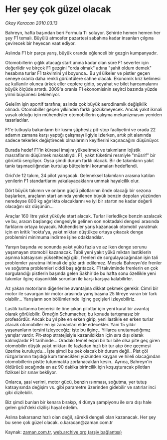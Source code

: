 # Her şey çok güzel olacak

*Okay Karacan 2010.03.13*

<tr><td class="metin" colspan="2" style="padding-top: 20px; padding-left: 5px; ">Bahreyn, hafta başından beri Formula 1'i soluyor. Şehirde hemen hemen her şey F1 temalı. Büyülü atmosfer pazartesi sabahına kadar insanları çılgına çevirecek bir heyecan vaat ediyor.</td></tr><tr><td class="metin" colspan="2" style="padding-top: 20px; padding-left: 5px; "><p>Aslında F1 bir parça yarış, büyük oranda eğlenceli bir gezgin kumpanyadır.
<p>Otomobillerin çığlık atacağı start anına kadar olan süre F1 severler için değerlidir ve birçok F1 gezgini "orda olmak" adına "şahit oldum demek" hesabına turlar F1 takvimini yıl boyunca.. Bu yıl ülkeler ve pistler geçen seneye oranla daha renkli görüntülere sahne olacak. Ekonomik kriz kelimesi az kullanılır olunca ürkek eller ceplere gidip, seyahat ve bilet harcamalarını büyük ölçüde artırdı. 2009'a oranla F1 ekonomisinin seyirci bazında yüzde yirmi büyümesi bekleniyor.
<p>Gelelim işin sportif tarafına; aslında çok büyük aerodinamik değişiklik olmadı. Otomobiller geçen yılkinden farklı gözükmeyecek. Ancak yakıt ikmali yasak olduğu için mühendisler otomobillerin çalışma mekanizmasını yeniden tasarladılar.
<p>F1'e tutkuyla bakanların bir kısmı şüphesiz pit-stop faaliyetini ve orada 22 adamın zamana karşı yaptığı çalışmayı ilgiyle izlerken, artık pit alanında sadece tekerlek değiştirecek olmalarının keyiflerini kaçıracağını düşünüyor.
<p>Burada hedef F1'in küresel imajını yükseltmek ve takımların lojistik masraflarını düşürmek maksatlıydı. F1, yakıt tüketimi resmiyle "müsrif" bir görüntü sergiliyor. Oysa şimdi durum farklı olacak. Bir de takımların yakıt tankı taşımacılığından kurtulup bütçelerini korumaları hedeflendi.
<p>Grid'de 12 takım, 24 pilot yarışacak. Geleneksel takımların arasına katılan yenilerin F1 standartlarını yakalayacaklarını ummak hayalcilik olur.
<p>Dört büyük takımın ve onların güçlü pilotlarının önde olacağı bir sezona başlarken, araçların start anında yenilenen büyük benzin depoları yüzünden neredeyse 800 kg ağırlıkta olacaklarını ve iyi bir startın ne kadar değerli olacağını siz düşünün...
<p>Araçlar 160 litre yakıt yüküyle start alacak. Turlar ilerledikçe benzin azalacak ve bu, aracın başlangıç dengesiyle gelinen son noktadaki dengesi arasında farklarını ortaya koyacak. Mühendisler yarış kazanacak otomobil yaratmak için en kritik 'nokta'ya, yakıt miktarı düştükçe ortaya çıkacak denge problemini minimuma indirme işine odaklandılar.
<p>Yarışın başında ve sonunda yakıt yükü fazla ve az iken denge sorunu yaşamayan otomobil kazanacak. Tabii yeni yakıt yükü miktarı lastiklerin aşınma katsayısını yükselteceği gibi, frenleri de sorgulayacağından işin tali problemler yaratma ihtimali de göz ardı edilemez. Mesela Bahreyn'de frenler ve soğutma problemleri ciddi baş ağrıtacak. F1 takviminde frenlerin en çok sorgulandığı pistlerin başında gelen Sakhir'de bu hafta sonu özellikle yeni takımlar ilginç dayanıklılık sorunları ile karşı karşıya kalabilirler.
<p>Az yakan motorların diğerlerine avantajına dikkat çekmek gerekir. Cimri bir motor ile savurgan bir motor arasında yarış başına 25 litreye varan bir fark olabilir... Yarışların son bölümlerinde ilginç geçişleri izleyebiliriz.
<p>Lastik kullanma becerisi ile öne çıkan pilotlar için yeni kural bir avantaj olarak görülebilir. Örneğin Schumacher, bu konuda tartışmasız bir profesördür. Ancak bu yıl pite en erken girip, yeni lastikle en erken turlar atacak otomobiller en iyi zamanları elde edecekler. Yani 15 yıldır yaşananların tersini izleyeceğiz; işte bu ilginç.. Yıllarca unutamadığımız yarışlar vardır. Pit-stop stratejisiyle kazanıldıkları için sıra dışı olarak kalmışlardır F1 tarihinde... Oradaki temel espri bir tur bile olsa pite geç giren otomobilin düşük yakıt miktarı ile fazladan hızlı bir tur atıp öne geçmesi üzerine kuruluydu... İşte şimdi bu pek olacak bir durum değil.. Pist çöl rüzgarlarının taşıdığı kum tanecikleri yüzünden kaygan ve hileli olacağından otomobillerin pistte tutunmakta zorlanacakları kesin.. Ayrıca, Bahreyn'in öldürücü sıcağında en az 90 dakika birincilik için koşuşturacak pilotları fiziksel bir sınav bekliyor.
<p>Onlarca, şasi verimi, motor gücü, benzin ısınması, soğutma, yer tutuş katsayısında değişim vs. gibi parametre üzerinden gidebilir ve satırlar inci gibi dizilebilir.
<p>Biz şimdi bunları bir kenara bırakıp, 4 dünya şampiyonu ile sıra dışı hale gelen grid'deki dizilişi hayal edelim.
<p>Aslına bakarsanız hızlı olan değil, sürekli dengeli olan kazanacak. Her şey bu sene çok güzel olacak. o.karacan@zaman.com.tr<br/></p></p></p></p></p></p></p></p></p></p></p></p></p></p></td></tr>

Kaynak: [zaman.com.tr](http://zaman.com.tr/yazar.do?yazino=961168), [web.archive.org (arşiv bağlantısı)](http://web.archive.org/web/20100330222923/http://www.zaman.com.tr:80/yazar.do?yazino=961168)
